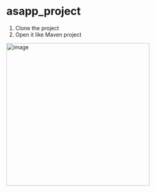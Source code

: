 # asapp_project

1. Clone the project
2. Open it like Maven project
<img width="374" alt="image" src="https://github.com/bagaevaelizabeth/asapp_project/assets/74375447/3df2684f-1bdb-45f2-9f30-95369bdd4638">
